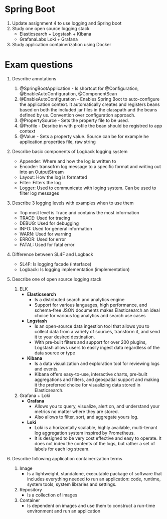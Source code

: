 

# Spring Boot

1. Update assignment 4 to use logging and Spring boot
2. Study one open source logging stack
   * Elasticsearch + Logstash + Kibana
   * GrafanaLabs Loki + Grafana
3. Study application containerization using Docker


# Exam questions

1. Describe annotations
   1. @SpringBootApplication - Is shortcut for @Configuration, @EnableAutoConfiguration, @ComponentScan
   2. @EnableAutoConfiguration - Enables Spring Boot to auto-configure the application context. It automatically creates and registers beans based on both the included jar files in the classpath and the beans defined by us. Convention over configuration approach.
   3. @PropertySource - Sets the property file to be used.
   4. @Profile - Desribe in with profile the bean should be registred to app context
   5. @Value - Sets a property value. Source can be for example he application.properties file, raw string
2. Describe basic components of Logback logging system
   - Appender: Where and how the log is written to
   - Encoder: transofrm log message to a specific format and writing out into an OutputStream
   - Layout: How the log is formatted
   - Filter: Filters the log
   - Logger: Used to communicate with loging system. Can be used to filter log messages
3. Describe 3 logging levels with examples when to use them
   - Top most level is Trace and contains the most information
   - TRACE: Used for tracing
   - DEBUG: Used for debugging
   - INFO: Used for general information
   - WARN: Used for warning
   - ERROR: Used for error
   - FATAL: Used for fatal error
4. Difference between SL4F and Logback
   - SL4F: Is logging facade (interface)
   - Logback: Is logging implementation (implementation)
5. Describe one of open source logging stack
   1. ELK
      - <b>Elasticsearch</b>
         - Is a distributed search and analytics engine
         - Support for various languages, high performance, and schema-free JSON documents makes Elasticsearch an ideal choice for various log analytics and search use cases
      - <b>Logstash</b>
         - Is an open-source data ingestion tool that allows you to collect data from a variety of sources, transform it, and send it to your desired destination. 
         - With pre-built filters and support for over 200 plugins, Logstash allows users to easily ingest data regardless of the data source or type
      - <b>Kibana</b>
         - Is a data visualization and exploration tool for reviewing logs and events. 
         - Kibana offers easy-to-use, interactive charts, pre-built aggregations and filters, and geospatial support and making it the preferred choice for visualizing data stored in Elasticsearch.
   2. Grafana + Loki
      - <b>Grafana</b>
         - Allows you to query, visualize, alert on, and understand your metrics no matter where they are stored. 
         - Also allows to filter, sort, and aggregate yours log.
      - <b>Loki</b>
         - Loki is a horizontally scalable, highly available, multi-tenant log aggregation system inspired by Prometheus.
         - It is designed to be very cost effective and easy to operate. It does not index the contents of the logs, but rather a set of labels for each log stream.

6. Describe following application containerization terms
   1. Image
      - Is a lightweight, standalone, executable package of software that includes everything needed to run an application: code, runtime, system tools, system libraries and settings.
   2. Repository
      - Is a collection of images
   3. Container
      - Is dependent on images and use them to construct a run-time environment and run an application


